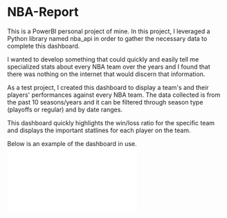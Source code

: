# NBA-Report

This is a PowerBI personal project of mine.
In this project, I leveraged a Python library named nba_api
in order to gather the necessary data to complete this dashboard.

I wanted to develop something that could quickly and easily tell me
specialized stats about every NBA team over the years and I found that
there was nothing on the internet that would discern that information. 

As a test project, I created this dashboard to display a team's and
their players' performances against every NBA team. The data collected
is from the past 10 seasons/years and it can be filtered through season
type (playoffs or regular) and by date ranges.

This dashboard quickly highlights the win/loss ratio for the specific team
and displays the important statlines for each player on the team.

Below is an example of the dashboard in use.
![Sample Dashboard](/NBA%20Report.pdf)
